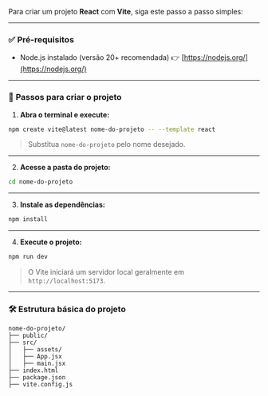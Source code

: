 Para criar um projeto **React** com **Vite**, siga este passo a passo simples:

---

### ✅ **Pré-requisitos**

- Node.js instalado (versão 20+ recomendada)
  👉 [https://nodejs.org/](https://nodejs.org/)

---

### 🚀 **Passos para criar o projeto**

1. **Abra o terminal e execute:**

```bash
npm create vite@latest nome-do-projeto -- --template react
```

> Substitua `nome-do-projeto` pelo nome desejado.

---

2. **Acesse a pasta do projeto:**

```bash
cd nome-do-projeto
```

---

3. **Instale as dependências:**

```bash
npm install
```

---

4. **Execute o projeto:**

```bash
npm run dev
```

> O Vite iniciará um servidor local geralmente em `http://localhost:5173`.

---

### 🛠️ Estrutura básica do projeto

```
nome-do-projeto/
├── public/
├── src/
│   ├── assets/
│   ├── App.jsx
│   ├── main.jsx
├── index.html
├── package.json
├── vite.config.js
```
